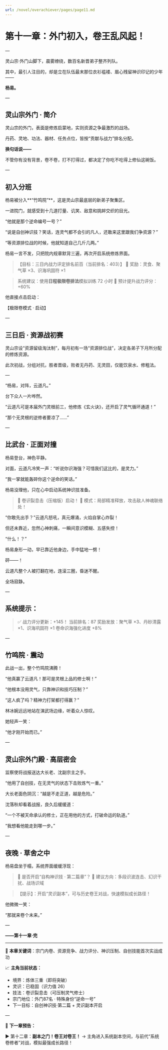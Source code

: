 ```yaml
---
url: /novel/overachiever/pages/page11.md
---
```

# 第十一章：外门初入，卷王乱风起！

—

灵山宗·外门山脚下，晨雾缭绕，数百名新晋弟子整齐列队。

其中，最引人注目的，却是立在队伍最末那位衣衫褴褛、眉心残留神识印记的少年——

**杨易。**

—

## 灵山宗外门 · 简介

灵山宗的外门，表面是修炼启蒙地，实则资源之争最激烈的战场。

丹药、灵地、功法、器材、任务点位，皆按“贡献与战力”排名分配。

**换句话说——**

不管你有没有背景，卷不卷，打不打得过，都决定了你吃不吃得上修仙这碗饭。

—

## 初入分班

杨易被分入\*\*“竹鸣院”\*\*，这是灵山宗最底层的新弟子聚集区。

一进院门，就感受到十几道打量、讥笑、敌意和挑衅交织的目光。

“他就是那个逆命编号一号？”

“说是自创神识技？笑话，连灵气都不会引的凡人，还敢来这里跟我们争资源？”

“等资源排位战的时候，他就知道自己几斤几两。”

杨易一言不发，只把院内规章默背三遍，再次开启系统修炼界面。

> 【目标：三日内战力评定排名前百（当前排名：403）】
> 🎯 奖励：灵食、聚气草 ×3、识海巩固符 ×1

> 系统建议：使用**日程极限卷排法**模拟训练 72 小时
> 📌 预计提升战力评分：+60%

他直接点击启动：

【极限卷模式 · 启动】

—

## 三日后 · 资源战初赛

灵山宗设“资源留级淘汰制”，每月初有一场“资源排位战”，决定各弟子下月所分配的修炼资源。

此次初战，分组对抗，胜者晋级，败者无丹药、无灵田，仅能饮泉水、修粗法。

—

“杨易，对阵，云道凡。”

台下众人一片哗然。

“云道凡可是本届外门灵根前三，他修炼《玄火诀》，还开启了灵气循环通道！”

“那个无灵根的逆修者要凉了……”

—

## 比武台 · 正面对撞

杨易登台，神色平静。

对面，云道凡冷笑一声：“听说你识海强？可惜我们这比的，是灵力。”

“我一掌就能轰碎你这个逆命的笑话。”

杨易没理他，只在心中启动系统神识技准备。

> 🎯 卷识裂息击（压缩版）启动！
> 📌 模式：局部精准释放，攻击敌人神魂联络处！

“你敢先出手？”云道凡怒吼，真元爆涌，火焰自掌心炸裂！

但还未靠近，忽然心神刺痛，一瞬间意识模糊、五感失控！

“什么！？”

杨易身形一动，早已靠近他身边，手中猛地一劈！

砰——！

云道凡整个人被打翻在地，连滚三圈，昏迷不醒。

全场寂静。

—

## 系统提示：

> ✅ 战力评分更新：+145！
> 当前排名：87
> 奖励发放：聚气草 ×3、丹砂清露 ×1、识海巩固符 ×1
> 卷命识海强化进度 +8%

—

## 竹鸣院 · 震动

此战一出，整个竹鸣院沸腾！

“他真赢了云道凡！那可是灵根上品的修士啊！”

“他根本没用灵气，只靠神识和技巧压制？”

“这人疯了吗？精神力打架都打得赢？”

林冰婉远远地站在演武场边缘，听着众人惊叹。

她轻声一笑：

“他才刚开始而已。”

—

## 灵山宗外门殿 · 高层密会

监察使将战报送达大长老、沈副宗主之手。

“他用了自创技，在无灵气的状态下击败炼气一重。”

大长老面色阴沉：“越是不走正道，越是危险。”

沈落秋却看着战报，良久后缓缓道：

“一个不被天命承认的修士，正在用他的方式，打破命运的轨道。”

“我想看他能走到哪一步。”

—

## 夜晚 · 草舍之中

杨易盘坐于榻，系统界面缓缓浮现：

> 🎯 是否开启“自构神识技 · 第二篇章”？
> 📘 建议方向：多段识波连击、幻识干扰、战场识域

> 【提示】：开启“灵识副本”，可与历史卷王对战，快速模拟成长路径！

他微微一笑：

“那就来卷个未来。”

—

**——第十一章·完**

***

📌 **本章关键词**：宗门内卷、资源竞争、战力评分、神识压制、自创技能首次实战成功

📈 **主角当前状态：**

* 境界：炼体三重（即将突破）
* 灵识：已稳固（识力值 26）
* 技法：卷识裂息击（可压制灵气修士）
* 宗门地位：外门87名 · 特殊身份“逆命一号”
* 下一目标：自创神识技·第二篇 + 灵识副本开启

—

📘 **下一章预告：**

▶ 第十二章：**副本之门！卷王对卷王！**
→ 主角进入系统副本空间，与前代“系统卷修者”对战，模拟最强成长路径！
